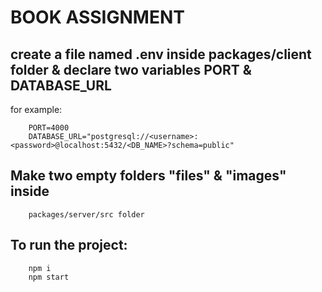 # BOOK ASSIGNMENT

## create a file named .env inside packages/client folder & declare two variables PORT & DATABASE_URL
for example:
```
    PORT=4000
    DATABASE_URL="postgresql://<username>:<password>@localhost:5432/<DB_NAME>?schema=public"
```

## Make two empty folders "files" & "images" inside 
```
    packages/server/src folder
```
## To run the project:
```
    npm i
    npm start
```